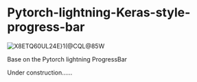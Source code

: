 # Pytorch-lightning-Keras-style-progress-bar

![X8ETQ60UL24E}1(@CQL@85W](https://github.com/Deepdive543443/Pytorch-lightning-Keras-style-progress-bar/assets/83911295/0514f44c-4541-427b-b3b4-37da48b8d38d)

Base on the Pytorch lightning ProgressBar

Under construction......
